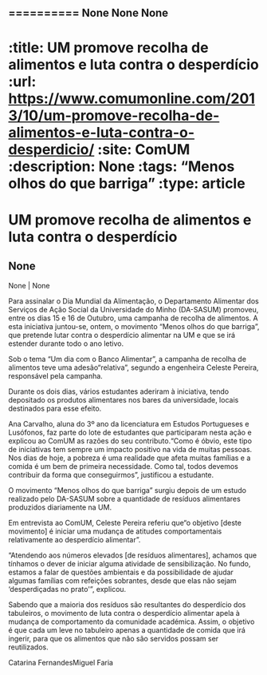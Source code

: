 
==========
None
None
None
---
:title: UM promove recolha de alimentos e luta contra o desperdício
:url: https://www.comumonline.com/2013/10/um-promove-recolha-de-alimentos-e-luta-contra-o-desperdicio/
:site: ComUM
:description: None
:tags: “Menos olhos do que barriga”
:type: article
==========


# **UM promove recolha de alimentos e luta contra o desperdício**

## None

None | None

Para assinalar o Dia Mundial da Alimentação, o Departamento Alimentar dos Serviços de Ação Social da Universidade do Minho (DA-SASUM) promoveu, entre os dias 15 e 16 de Outubro, uma campanha de recolha de alimentos. A esta iniciativa juntou-se, ontem, o movimento “Menos olhos do que barriga”, que pretende lutar contra o desperdício alimentar na UM e que se irá estender durante todo o ano letivo.

Sob o tema “Um dia com o Banco Alimentar”, a campanha de recolha de alimentos teve uma adesão“relativa”, segundo a engenheira Celeste Pereira, responsável pela campanha.

Durante os dois dias, vários estudantes aderiram à iniciativa, tendo depositado os produtos alimentares nos bares da universidade, locais destinados para esse efeito.

Ana Carvalho, aluna do 3º ano da licenciatura em Estudos Portugueses e Lusófonos, faz parte do lote de estudantes que participaram nesta ação e explicou ao ComUM as razões do seu contributo.“Como é óbvio, este tipo de iniciativas tem sempre um impacto positivo na vida de muitas pessoas. Nos dias de hoje, a pobreza é uma realidade que afeta muitas famílias e a comida é um bem de primeira necessidade. Como tal, todos devemos contribuir da forma que conseguirmos”, justificou a estudante.

O movimento “Menos olhos do que barriga” surgiu depois de um estudo realizado pelo DA-SASUM sobre a quantidade de resíduos alimentares produzidos diariamente na UM.

Em entrevista ao ComUM, Celeste Pereira referiu que“o objetivo [deste movimento] é iniciar uma mudança de atitudes comportamentais relativamente ao desperdício alimentar”.

“Atendendo aos números elevados [de resíduos alimentares], achamos que tínhamos o dever de iniciar alguma atividade de sensibilização. No fundo, estamos a falar de questões ambientais e da possibilidade de ajudar algumas famílias com refeições sobrantes, desde que elas não sejam ‘desperdiçadas no prato'”, explicou.

Sabendo que a maioria dos resíduos são resultantes do desperdício dos tabuleiros, o movimento de luta contra o desperdício alimentar apela à mudança de comportamento da comunidade académica. Assim, o objetivo é que cada um leve no tabuleiro apenas a quantidade de comida que irá ingerir, para que os alimentos que não são servidos possam ser reutilizados.

Catarina FernandesMiguel Faria

